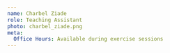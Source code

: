 ```yaml
---
name: Charbel Ziade
role: Teaching Assistant
photo: charbel_ziade.png
meta:
  Office Hours: Available during exercise sessions
---
```

